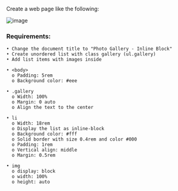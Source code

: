 Create a web page like the following:

![image](https://github.com/nsinorov/SoftUniMainPath/assets/45227327/aff0a52d-6edb-4f29-8a8d-63d47c8d7f7c)

### Requirements:

    • Change the document title to "Photo Gallery - Inline Block"
    • Create unordered list with class gallery (ul.gallery)
    • Add list items with images inside
    
    • <body>
      o Padding: 5rem
      o Background color: #eee
      
    • .gallery
      o Width: 100%
      o Margin: 0 auto
      o Align the text to the center
      
    • li
      o Width: 18rem
      o Display the list as inline-block
      o Background color: #fff
      o Solid border with size 0.4rem and color #000
      o Padding: 1rem
      o Vertical align: middle
      o Margin: 0.5rem
      
    • img
      o display: block
      o width: 100%
      o height: auto
